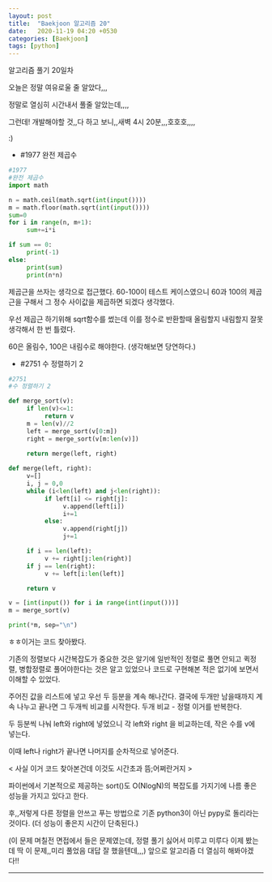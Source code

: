 ```yaml
---
layout: post
title:  "Baekjoon 알고리즘 20"
date:   2020-11-19 04:20 +0530
categories: [Baekjoon]
tags: [python]
---
```


알고리즘 풀기 20일차

오늘은 정말 여유로울 줄 알았다,,,

정말로 열심히 시간내서 풀줄 알았는데,,,,

그런데! 개발해야할 것,,다 하고 보니,,새벽 4시 20분,,,호호호,,,,

:)


- #1977     완전 제곱수

```python
#1977
#완전 제곱수
import math

n = math.ceil(math.sqrt(int(input())))
m = math.floor(math.sqrt(int(input())))
sum=0
for i in range(n, m+1):
     sum+=i*i

if sum == 0:
     print(-1)
else:
     print(sum)
     print(n*n)


```

제곱근을 쓰자는 생각으로 접근했다. 60-100이 테스트 케이스였으니 60과 100의 제곱근을 구해서 그 정수 사이값을 제곱하면 되겠다 생각했다.

우선 제곱근 하기위해 sqrt함수를 썼는데 이를 정수로 반환할때 올림할지 내림할지 잘못 생각해서 한 번 틀렸다.

60은 올림수, 100은 내림수로 해야한다. (생각해보면 당연하다.)


- #2751        수 정렬하기 2

```python
#2751
#수 정렬하기 2

def merge_sort(v):
     if len(v)<=1:
          return v
     m = len(v)//2
     left = merge_sort(v[0:m])
     right = merge_sort(v[m:len(v)])

     return merge(left, right)
     
def merge(left, right):
     v=[]
     i, j = 0,0
     while (i<len(left) and j<len(right)):
          if left[i] <= right[j]:
               v.append(left[i])
               i+=1
          else:
               v.append(right[j])
               j+=1

     if i == len(left):
          v += right[j:len(right)]
     if j == len(right):
          v += left[i:len(left)]

     return v

v = [int(input()) for i in range(int(input()))]
m = merge_sort(v)

print(*m, sep="\n")

```

ㅎㅎ이거는 코드 찾아봤다. 

기존의 정렬보다 시간복잡도가 중요한 것은 알기에 일반적인 정렬로 풀면 안되고 퀵정렬, 병합정렬로 풀어야한다는 것은 알고 있었으나 코드로 구현해본 적은 없기에 보면서 이해할 수 있었다. 

주어진 값을 리스트에 넣고 우선 두 등분을 계속 해나간다. 결국에 두개만 남을때까지 계속 나누고 끝나면 그 두개씩 비교를 시작한다. 두개 비교 - 정렬 이거를 반복한다.

두 등분씩 나눠 left와 right에 넣었으니 각 left와 right 을 비교하는데, 작은 수를 v에 넣는다. 

이때 left나 right가 끝나면 나머지를 순차적으로 넣어준다.


< 사실 이거 코드 찾아본건데 이것도 시간초과 뜸;어쩌란거지 >

파이썬에서 기본적으로 제공하는 sort()도 O(NlogN)의 복잡도를 가지기에 나름 좋은 성능을 가지고 있다고 한다. 

후,,저렇게 다른 정렬을 안쓰고 푸는 방법으로 기존 python3이 아닌 pypy로 돌리라는 것이다. (더 성능이 좋은지 시간이 단축된다.)

(이 문제 며칠전 면접에서 들은 문제였는데, 정렬 풀기 싫어서 미루고 미루다 이제 봤는데 딱 이 문제,,미리 풀었음 대답 잘 했을텐데,,,) 앞으로 알고리즘 더 열심히 해봐야겠다!!


---
